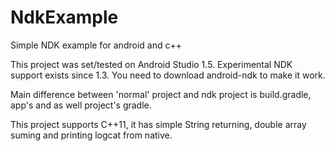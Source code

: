 # NdkExample
Simple NDK example for android and c++

This project was set/tested on Android Studio 1.5. Experimental NDK support exists since 1.3.
You need to download android-ndk to make it work.

Main difference between 'normal' project and ndk project is build.gradle, app's and as well project's gradle.

This project supports C++11, it has simple String returning, double array suming and printing logcat from native.
